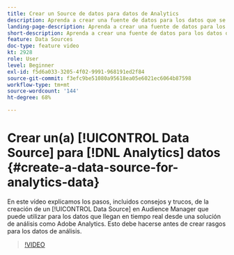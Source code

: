 ```yaml
---
title: Crear un Source de datos para datos de Analytics
description: Aprenda a crear una fuente de datos para los datos que se activan desde una solución de análisis, como Adobe Analytics. Haga esto antes de crear características para los datos de análisis.
landing-page-description: Aprenda a crear una fuente de datos para los datos que se activan desde una solución de análisis, como Adobe Analytics. Haga esto antes de crear características para los datos de análisis.
short-description: Aprenda a crear una fuente de datos para los datos que se activan desde una solución de análisis, como Adobe Analytics. Haga esto antes de crear características para los datos de análisis.
feature: Data Sources
doc-type: feature video
kt: 2928
role: User
level: Beginner
exl-id: f5d6a033-3205-4f02-9991-968191ed2f84
source-git-commit: f3efc9be51080a95618ea05e6021ec6064b87598
workflow-type: tm+mt
source-wordcount: '144'
ht-degree: 68%

---
```


# Crear un(a) [!UICONTROL Data Source] para [!DNL Analytics] datos {#create-a-data-source-for-analytics-data}

En este vídeo explicamos los pasos, incluidos consejos y trucos, de la creación de un [!UICONTROL Data Source] en Audience Manager que puede utilizar para los datos que llegan en tiempo real desde una solución de análisis como Adobe Analytics. Esto debe hacerse antes de crear rasgos para los datos de análisis.

>[!VIDEO](https://video.tv.adobe.com/v/34634/?quality=12&captions=spa)
